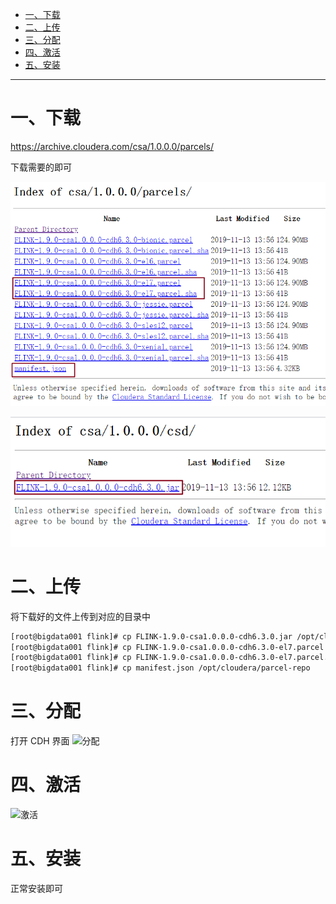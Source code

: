 
* [一、下载](#%E4%B8%80%E4%B8%8B%E8%BD%BD)
* [二、上传](#%E4%BA%8C%E4%B8%8A%E4%BC%A0)
* [三、分配](#%E4%B8%89%E5%88%86%E9%85%8D)
* [四、激活](#%E5%9B%9B%E6%BF%80%E6%B4%BB)
* [五、安装](#%E4%BA%94%E5%AE%89%E8%A3%85)

---
# 一、下载
https://archive.cloudera.com/csa/1.0.0.0/parcels/

下载需要的即可

![flink-parcels](../../img/flink/cdh6.3.2集成flink/flink-parcels.png)

![flink-csd](../../img/flink/cdh6.3.2集成flink/flink-csd.png)


# 二、上传
将下载好的文件上传到对应的目录中
```bash
[root@bigdata001 flink]# cp FLINK-1.9.0-csa1.0.0.0-cdh6.3.0.jar /opt/cloudera/csd/
[root@bigdata001 flink]# cp FLINK-1.9.0-csa1.0.0.0-cdh6.3.0-el7.parcel /opt/cloudera/parcel-repo/
[root@bigdata001 flink]# cp FLINK-1.9.0-csa1.0.0.0-cdh6.3.0-el7.parcel.sha /opt/cloudera/parcel-repo/
[root@bigdata001 flink]# cp manifest.json /opt/cloudera/parcel-repo
```

# 三、分配
打开 CDH 界面
![分配](../../img/flink/cdh6.3.2集成flink/分配.png)

# 四、激活
![激活](../../img/flink/cdh6.3.2集成flink/激活.png)

# 五、安装
正常安装即可
